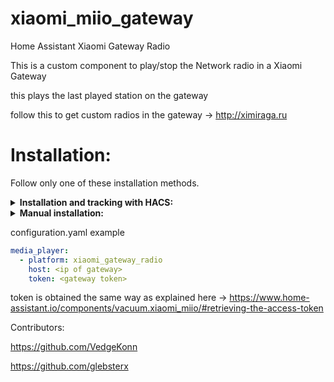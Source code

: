 # xiaomi_miio_gateway
Home Assistant Xiaomi Gateway Radio

This is a custom component to play/stop the Network radio in a Xiaomi Gateway

this plays the last played station on the gateway

follow this to get custom radios in the gateway ->
http://ximiraga.ru


# Installation:
Follow only one of these installation methods.

<details>
  <summary><b>Installation and tracking with HACS:</b></summary>

1. You can install this custom component by adding this repository (https://github.com/h4v1nfun/xiaomi_miio_gateway) to HACS in the settings menu of HACS first. You will find the custom component in the integration menu afterwards, look for 'Xiaomi Mi Gateway Radio Media Player'.

2. Set the configuration.yaml
</details>

<details>
  <summary><b>Manual installation:</b></summary>
  
1. Copy xiaomi_gateway_radio into custom_components

2. Set the configuration.yaml
</details>

configuration.yaml example
```yaml
media_player:
  - platform: xiaomi_gateway_radio
    host: <ip of gateway>
    token: <gateway token>
```

token is obtained the same way as explained here ->
https://www.home-assistant.io/components/vacuum.xiaomi_miio/#retrieving-the-access-token

Contributors:

https://github.com/VedgeKonn

https://github.com/glebsterx
